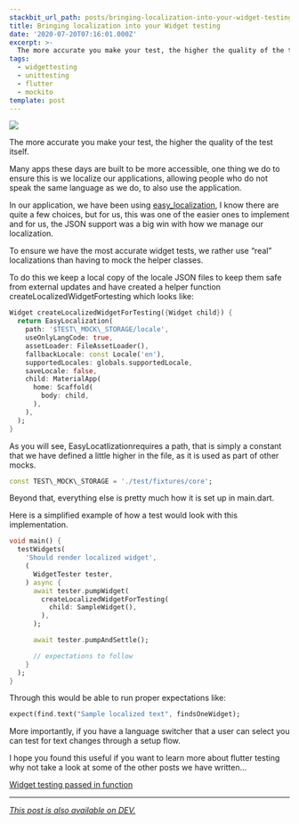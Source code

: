 ```yaml
---
stackbit_url_path: posts/bringing-localization-into-your-widget-testing
title: Bringing localization into your Widget testing
date: '2020-07-20T07:16:01.000Z'
excerpt: >-
  The more accurate you make your test, the higher the quality of the test itself.
tags:
  - widgettesting
  - unittesting
  - flutter
  - mockito
template: post
---
```


![](https://cdn-images-1.medium.com/max/1024/1*KcSljL8cBi93F7WyFYOYQg.jpeg)

The more accurate you make your test, the higher the quality of the test itself.

Many apps these days are built to be more accessible, one thing we do to ensure this is we localize our applications, allowing people who do not speak the same language as we do, to also use the application.

In our application, we have been using [easy\_localization](https://pub.dev/packages/easy_localization), I know there are quite a few choices, but for us, this was one of the easier ones to implement and for us, the JSON support was a big win with how we manage our localization.

To ensure we have the most accurate widget tests, we rather use “real” localizations than having to mock the helper classes.

To do this we keep a local copy of the locale JSON files to keep them safe from external updates and have created a helper function createLocalizedWidgetFortesting which looks like:


```dart
Widget createLocalizedWidgetForTesting({Widget child}) {
  return EasyLocalization(
    path: '$TEST\_MOCK\_STORAGE/locale',
    useOnlyLangCode: true,
    assetLoader: FileAssetLoader(),
    fallbackLocale: const Locale('en'),
    supportedLocales: globals.supportedLocale,
    saveLocale: false,
    child: MaterialApp(
      home: Scaffold(
        body: child,
      ),
    ),
  );
}
```


As you will see, EasyLocatlizationrequires a path, that is simply a constant that we have defined a little higher in the file, as it is used as part of other mocks.


```dart
const TEST\_MOCK\_STORAGE = './test/fixtures/core';
```


Beyond that, everything else is pretty much how it is set up in main.dart.

Here is a simplified example of how a test would look with this implementation.


```dart
void main() {
  testWidgets(
    'Should render localized widget',
    (
      WidgetTester tester,
    ) async {
      await tester.pumpWidget(
        createLocalizedWidgetForTesting(
          child: SampleWidget(),
        ),
      );

      await tester.pumpAndSettle();

      // expectations to follow
    }
  );
}
```


Through this would be able to run proper expectations like:


```dart
expect(find.text("Sample localized text", findsOneWidget);
```


More importantly, if you have a language switcher that a user can select you can test for text changes through a setup flow.

I hope you found this useful if you want to learn more about flutter testing why not take a look at some of the other posts we have written…

[Widget testing passed in function](https://dev.to/remejuan/widget-testing-passed-in-function-kpi)

* * *

*[This post is also available on DEV.](https://dev.to/remejuan/bringing-localization-into-your-widget-testing-71f)*


<script>
const parent = document.getElementsByTagName('head')[0];
const script = document.createElement('script');
script.type = 'text/javascript';
script.src = 'https://cdnjs.cloudflare.com/ajax/libs/iframe-resizer/4.1.1/iframeResizer.min.js';
script.charset = 'utf-8';
script.onload = function() {
    window.iFrameResize({}, '.liquidTag');
};
parent.appendChild(script);
</script>    
